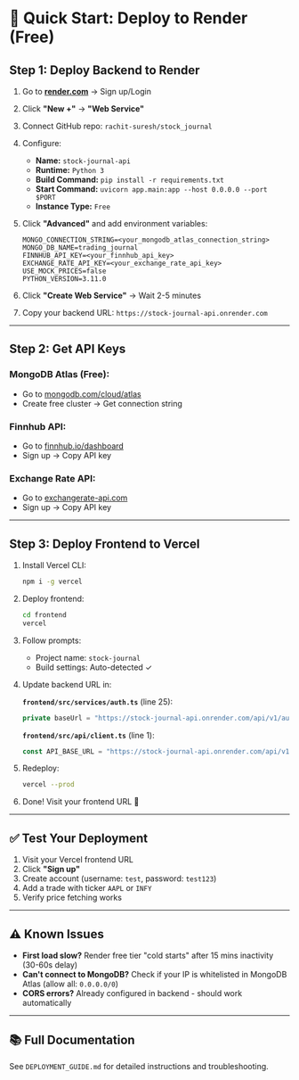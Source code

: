 # 🚀 Quick Start: Deploy to Render (Free)

## Step 1: Deploy Backend to Render

1. Go to **[render.com](https://render.com)** → Sign up/Login
2. Click **"New +"** → **"Web Service"**
3. Connect GitHub repo: `rachit-suresh/stock_journal`
4. Configure:
   - **Name:** `stock-journal-api`
   - **Runtime:** `Python 3`
   - **Build Command:** `pip install -r requirements.txt`
   - **Start Command:** `uvicorn app.main:app --host 0.0.0.0 --port $PORT`
   - **Instance Type:** `Free`

5. Click **"Advanced"** and add environment variables:
   ```
   MONGO_CONNECTION_STRING=<your_mongodb_atlas_connection_string>
   MONGO_DB_NAME=trading_journal
   FINNHUB_API_KEY=<your_finnhub_api_key>
   EXCHANGE_RATE_API_KEY=<your_exchange_rate_api_key>
   USE_MOCK_PRICES=false
   PYTHON_VERSION=3.11.0
   ```

6. Click **"Create Web Service"** → Wait 2-5 minutes

7. Copy your backend URL: `https://stock-journal-api.onrender.com`

---

## Step 2: Get API Keys

### MongoDB Atlas (Free):
- Go to [mongodb.com/cloud/atlas](https://www.mongodb.com/cloud/atlas)
- Create free cluster → Get connection string

### Finnhub API:
- Go to [finnhub.io/dashboard](https://finnhub.io/dashboard)
- Sign up → Copy API key

### Exchange Rate API:
- Go to [exchangerate-api.com](https://www.exchangerate-api.com/)
- Sign up → Copy API key

---

## Step 3: Deploy Frontend to Vercel

1. Install Vercel CLI:
   ```bash
   npm i -g vercel
   ```

2. Deploy frontend:
   ```bash
   cd frontend
   vercel
   ```

3. Follow prompts:
   - Project name: `stock-journal`
   - Build settings: Auto-detected ✓

4. Update backend URL in:
   
   **`frontend/src/services/auth.ts`** (line 25):
   ```typescript
   private baseUrl = "https://stock-journal-api.onrender.com/api/v1/auth";
   ```
   
   **`frontend/src/api/client.ts`** (line 1):
   ```typescript
   const API_BASE_URL = "https://stock-journal-api.onrender.com/api/v1";
   ```

5. Redeploy:
   ```bash
   vercel --prod
   ```

6. Done! Visit your frontend URL 🎉

---

## ✅ Test Your Deployment

1. Visit your Vercel frontend URL
2. Click **"Sign up"**
3. Create account (username: `test`, password: `test123`)
4. Add a trade with ticker `AAPL` or `INFY`
5. Verify price fetching works

---

## ⚠️ Known Issues

- **First load slow?** Render free tier "cold starts" after 15 mins inactivity (30-60s delay)
- **Can't connect to MongoDB?** Check if your IP is whitelisted in MongoDB Atlas (allow all: `0.0.0.0/0`)
- **CORS errors?** Already configured in backend - should work automatically

---

## 📚 Full Documentation

See `DEPLOYMENT_GUIDE.md` for detailed instructions and troubleshooting.
